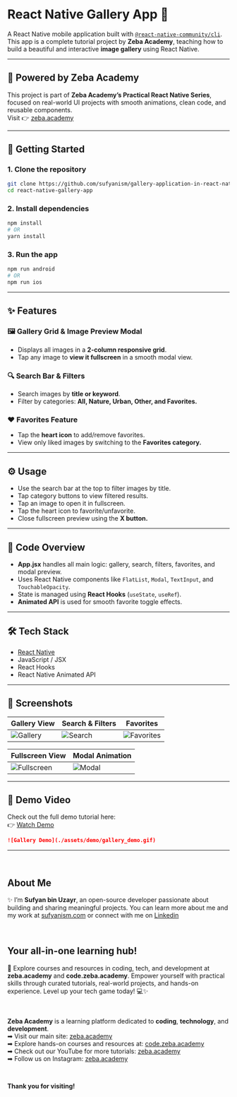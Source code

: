 # React Native Gallery App 📸

A React Native mobile application built with [`@react-native-community/cli`](https://github.com/react-native-community/cli).  
This app is a complete tutorial project by **Zeba Academy**, teaching how to build a beautiful and interactive **image gallery** using React Native.  

---

## 🌿 Powered by Zeba Academy

This project is part of **Zeba Academy’s Practical React Native Series**, focused on real-world UI projects with smooth animations, clean code, and reusable components.  
Visit 👉 [zeba.academy](https://zeba.academy)

---

## 🚀 Getting Started

### 1. Clone the repository
```sh
git clone https://github.com/sufyanism/gallery-application-in-react-native.git
cd react-native-gallery-app
```

### 2. Install dependencies
```sh
npm install
# OR
yarn install
```

### 3. Run the app
```sh
npm run android
# OR
npm run ios
```

---

## ✨ Features

### 🖼 Gallery Grid & Image Preview Modal
- Displays all images in a **2-column responsive grid**.  
- Tap any image to **view it fullscreen** in a smooth modal view.

### 🔍 Search Bar & Filters
- Search images by **title or keyword**.  
- Filter by categories: **All, Nature, Urban, Other, and Favorites.**

### ❤️ Favorites Feature
- Tap the **heart icon** to add/remove favorites.  
- View only liked images by switching to the **Favorites category.**

---

## ⚙️ Usage

- Use the search bar at the top to filter images by title.  
- Tap category buttons to view filtered results.  
- Tap an image to open it in fullscreen.  
- Tap the heart icon to favorite/unfavorite.  
- Close fullscreen preview using the **X button.**

---

## 🧩 Code Overview

- **App.jsx** handles all main logic: gallery, search, filters, favorites, and modal preview.  
- Uses React Native components like `FlatList`, `Modal`, `TextInput`, and `TouchableOpacity`.  
- State is managed using **React Hooks** (`useState`, `useRef`).  
- **Animated API** is used for smooth favorite toggle effects.

---

## 🛠 Tech Stack

- [React Native](https://reactnative.dev)  
- JavaScript / JSX  
- React Hooks  
- React Native Animated API

---

## 📸 Screenshots

| Gallery View | Search & Filters | Favorites |
|---------------|------------------|------------|
| ![Gallery](./assets/screenshots/gallery.png) | ![Search](./assets/screenshots/search.png) | ![Favorites](./assets/screenshots/favorites.png) |

| Fullscreen View | Modal Animation |
|-----------------|-----------------|
| ![Fullscreen](./assets/screenshots/fullscreen.png) | ![Modal](./assets/screenshots/modal.png) |

---

## 🎥 Demo Video

Check out the full demo tutorial here:  
👉 [Watch Demo](./assets/demo/gallery_demo.mp4)

```markdown
![Gallery Demo](./assets/demo/gallery_demo.gif)
```

---

</br>

## About Me 
✨ I’m **Sufyan bin Uzayr**, an open-source developer passionate about building and sharing meaningful projects.
You can learn more about me and my work at [sufyanism.com](https://sufyanism.com/) or connect with me on [Linkedin](https://www.linkedin.com/in/sufyanism)

</br>

## Your all-in-one learning hub! 
🚀 Explore courses and resources in coding, tech, and development at **zeba.academy** and **code.zeba.academy**. Empower yourself with practical skills through curated tutorials, real-world projects, and hands-on experience. Level up your tech game today! 💻✨

</br>

**Zeba Academy**  is a learning platform dedicated to **coding**, **technology**, and **development**.  
➡ Visit our main site: [zeba.academy](https://zeba.academy)   </br>
➡ Explore hands-on courses and resources at: [code.zeba.academy](https://code.zeba.academy)   </br>
➡ Check out our YouTube for more tutorials: [zeba.academy](https://www.youtube.com/@zeba.academy)  </br>
➡ Follow us on Instagram: [zeba.academy](https://www.instagram.com/zeba.academy/)  </br>

</br>

**Thank you for visiting!** 

